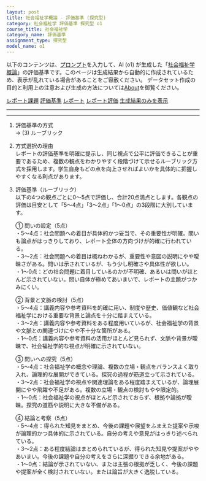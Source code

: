 ```yaml
---
layout: post
title: 社会福祉学概論 - 評価基準 (探究型)
category: 社会福祉学 評価基準 探究型 o1
course_title: 社会福祉学
category_name: 評価基準
assignment_type: 探究型
model_name: o1
---
```


以下のコンテンツは、[プロンプト](https://github.com/takedatoshiyuki/synthetic_assignments/tree/main/generated/社会福祉学/o1/prompt_評価基準-探究型.md)を入力して、AI (o1) が生成した「[社会福祉学概論](/contents/社会福祉学/)」の評価基準です。このページは生成結果から自動的に作成されているため、表示が乱れている場合があることをご容赦ください。
データセット作成の目的と利用上の注意および生成の方法については[About](/About)を御覧ください。

[レポート課題](../レポート課題-探究型)
[評価基準](../評価基準-探究型)
[レポート](../レポート-探究型)
[レポート評価](../レポート評価-探究型)
[生成結果のみを表示](https://github.com/takedatoshiyuki/synthetic_assignments/tree/main/generated/社会福祉学/o1/評価基準-探究型.md)
  

***
***
  
1. 評価基準の方式  
   → (3) ルーブリック

2. 方式選択の理由  
   レポートの評価基準を明確に提示し、同じ視点で公平に評価できることが重要であるため、複数の観点をわかりやすく段階づけて示せるルーブリック方式を採用します。学生自身もどの点を向上させればよいかを具体的に把握しやすくなる利点があります。

3. 評価基準（ルーブリック）  
   以下の4つの観点ごとに0～5点で評価し、合計20点満点とします。各観点の評価は目安として「5～4点」「3～2点」「1～0点」の3段階に大別しています。

   ① 問いの設定（5点）  
   ・5～4点：社会問題への着目が具体的かつ妥当で、その重要性が明確。問いも論点がはっきりしており、レポート全体の方向づけが的確に行われている。  
   ・3～2点：社会問題への着目は概ねわかるが、重要性や意図の説明にやや曖昧さがある。問いは示されているが、もう少し明確さや具体性が欲しい。  
   ・1～0点：どの社会問題に着目しているのかが不明確、あるいは問いがほとんど示されていない。問い自体が極めてあいまいで、レポートの主題がつかみにくい。

   ② 背景と文脈の検討（5点）  
   ・5～4点：講義内容や参考資料を的確に用い、制度や歴史、価値観など社会福祉学における重要な背景と論点を十分に踏まえている。  
   ・3～2点：講義内容や参考資料をある程度用いているが、社会福祉学の背景や文脈との関連づけにやや不十分な箇所がある。  
   ・1～0点：講義内容や参考資料の活用がほとんど見られず、文脈や背景が曖昧で、社会福祉学的な視点が明確に示されていない。

   ③ 問いへの探究（5点）  
   ・5～4点：社会福祉学の概念や理論、複数の立場・観点をバランスよく取り入れ、論理的な展開ができている。探究の過程が筋道立って示されている。  
   ・3～2点：社会福祉学の視点や関連理論をある程度踏まえているが、論理展開にやや飛躍や不足がある。複数の立場・観点の検討もやや限定的。  
   ・1～0点：社会福祉学の視点がほとんど示されておらず、根拠や論拠が曖昧。探究の道筋や説明に大きな不備がある。

   ④ 結論と考察（5点）  
   ・5～4点：得られた知見をまとめ、今後の課題や展望をふまえた提案や示唆が論理的かつ具体的に示されている。自分の考えや意見がはっきり述べられている。  
   ・3～2点：ある程度結論はまとめられているが、得られた知見や提案がややあいまい。今後の課題や自分の考えをさらに深掘りできる余地がある。  
   ・1～0点：結論が示されていない、または主張の根拠が乏しく、今後の課題や提案が全く検討されていない。または論旨が大きく逸脱している。
